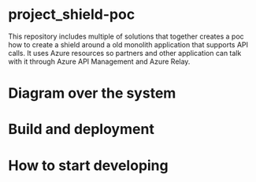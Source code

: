 # project_shield-poc
This repository includes multiple of solutions that together creates a poc how to create a shield around a old monolith application that supports API calls. It uses Azure resources so partners and other application can talk with it through Azure API Management and Azure Relay.

# Diagram over the system

# Build and deployment

# How to start developing
